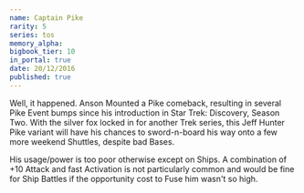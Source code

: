 ```yaml
---
name: Captain Pike
rarity: 5
series: tos
memory_alpha:
bigbook_tier: 10
in_portal: true
date: 20/12/2016
published: true
---
```


Well, it happened. Anson Mounted a Pike comeback, resulting in several Pike Event bumps since his introduction in Star Trek: Discovery, Season Two. With the silver fox locked in for another Trek series, this Jeff Hunter Pike variant will have his chances to sword-n-board his way onto a few more weekend Shuttles, despite bad Bases.

His usage/power is too poor otherwise except on Ships. A combination of +10 Attack and fast Activation is not particularly common and would be fine for Ship Battles if the opportunity cost to Fuse him wasn't so high.

